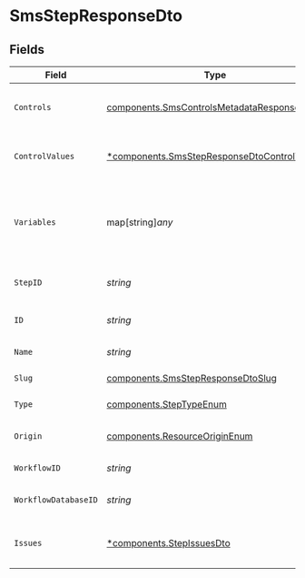 # SmsStepResponseDto


## Fields

| Field                                                                                                     | Type                                                                                                      | Required                                                                                                  | Description                                                                                               |
| --------------------------------------------------------------------------------------------------------- | --------------------------------------------------------------------------------------------------------- | --------------------------------------------------------------------------------------------------------- | --------------------------------------------------------------------------------------------------------- |
| `Controls`                                                                                                | [components.SmsControlsMetadataResponseDto](../../models/components/smscontrolsmetadataresponsedto.md)    | :heavy_check_mark:                                                                                        | Controls metadata for the SMS step                                                                        |
| `ControlValues`                                                                                           | [*components.SmsStepResponseDtoControlValues](../../models/components/smsstepresponsedtocontrolvalues.md) | :heavy_minus_sign:                                                                                        | Control values for the SMS step                                                                           |
| `Variables`                                                                                               | map[string]*any*                                                                                          | :heavy_check_mark:                                                                                        | JSON Schema for variables, follows the JSON Schema standard                                               |
| `StepID`                                                                                                  | *string*                                                                                                  | :heavy_check_mark:                                                                                        | Unique identifier of the step                                                                             |
| `ID`                                                                                                      | *string*                                                                                                  | :heavy_check_mark:                                                                                        | Database identifier of the step                                                                           |
| `Name`                                                                                                    | *string*                                                                                                  | :heavy_check_mark:                                                                                        | Name of the step                                                                                          |
| `Slug`                                                                                                    | [components.SmsStepResponseDtoSlug](../../models/components/smsstepresponsedtoslug.md)                    | :heavy_check_mark:                                                                                        | Slug of the step                                                                                          |
| `Type`                                                                                                    | [components.StepTypeEnum](../../models/components/steptypeenum.md)                                        | :heavy_check_mark:                                                                                        | Type of the step                                                                                          |
| `Origin`                                                                                                  | [components.ResourceOriginEnum](../../models/components/resourceoriginenum.md)                            | :heavy_check_mark:                                                                                        | Origin of the workflow                                                                                    |
| `WorkflowID`                                                                                              | *string*                                                                                                  | :heavy_check_mark:                                                                                        | Workflow identifier                                                                                       |
| `WorkflowDatabaseID`                                                                                      | *string*                                                                                                  | :heavy_check_mark:                                                                                        | Workflow database identifier                                                                              |
| `Issues`                                                                                                  | [*components.StepIssuesDto](../../models/components/stepissuesdto.md)                                     | :heavy_minus_sign:                                                                                        | Issues associated with the step                                                                           |